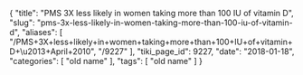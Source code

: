 {
    "title": "PMS 3X less likely in women taking more than 100 IU of vitamin D",
    "slug": "pms-3x-less-likely-in-women-taking-more-than-100-iu-of-vitamin-d",
    "aliases": [
        "/PMS+3X+less+likely+in+women+taking+more+than+100+IU+of+vitamin+D+\u2013+April+2010",
        "/9227"
    ],
    "tiki_page_id": 9227,
    "date": "2018-01-18",
    "categories": [
        "old name"
    ],
    "tags": [
        "old name"
    ]
}